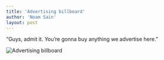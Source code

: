 ```yaml
---
title: 'Advertising billboard'
author: 'Noam Sain'
layout: post
---
```


“Guys, admit it. You’re gonna buy anything we advertise here.”

![Advertising billboard](https://1.bp.blogspot.com/_8aN4krk1nsk/S234_Btp8KI/AAAAAAAAAYE/BR6H4X3ezew/s1600/image-18.jpg "Advertising billboard")

